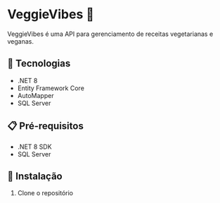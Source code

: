# VeggieVibes 🥗

VeggieVibes é uma API para gerenciamento de receitas vegetarianas e veganas.

## 🚀 Tecnologias

- .NET 8
- Entity Framework Core
- AutoMapper
- SQL Server

## 📋 Pré-requisitos

- .NET 8 SDK
- SQL Server

## 🔧 Instalação

1. Clone o repositório 